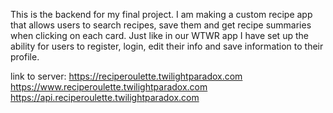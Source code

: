 This is the backend for my final project. I am making a custom recipe app that allows users to search recipes, save them and get recipe summaries when clicking on each card. Just like in our WTWR app I have set up the ability for users to register, login, edit their info and save information to their profile.

link to server: https://reciperoulette.twilightparadox.com
https://www.reciperoulette.twilightparadox.com
https://api.reciperoulette.twilightparadox.com
